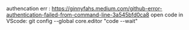authencation err : https://ginnyfahs.medium.com/github-error-authentication-failed-from-command-line-3a545bfd0ca8
open code in VScode: git config --global core.editor "code --wait"
